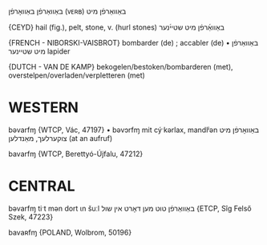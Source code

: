 באַוואַרפֿן
באַוואָרפֿן
(ᴠᴇʀʙ)
באַוואַרפֿן מיט

{CEYD}
hail (fig.), pelt, 
stone, v. (hurl stones) באַוואַ֜רפֿן מיט שטיי֜נער

{FRENCH - NIBORSKI-VAISBROT}
bombarder (de) ; accabler (de)
• באַוואַרפֿן מיט שטיינער lapider

{DUTCH - VAN DE KAMP}
bekogelen/bestoken/bombarderen (met), overstelpen/overladen/verpletteren (met)

WESTERN
========

bəvarfɱ {WTCP, Vác, 47197}
	•	bəvɔrfɱ mit cýˑkərlax, mandlʲən באַוואָרפֿן מיט צוקערלעך, מאַנדלען (at an aufruf)

bavarfɱ {WTCP, Berettyó-Újfalu, 47212}

CENTRAL
========

bəvarfɱ tiˑt mən dort ɩn šuːl באַוואַרפֿן טוט מען דאָרט אין שול {ETCP, Sîg Felső Szek, 47223}

bavaʀfɱ {POLAND, Wolbrom, 50196}